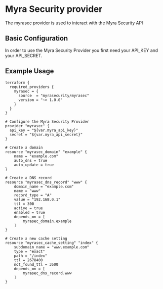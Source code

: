 # Myra Security provider

The myrasec provider is used to interact with the Myra Security API

## Basic Configuration

In order to use the Myra Security Provider you first need your API_KEY and your API_SECRET.

## Example Usage
```hcl
terraform {
  required_providers {
    myrasec = {
      source  = "myrasecurity/myrasec"
      version = "~> 1.0.0"
    }
  }
}

# Configure the Myra Security Provider
provider "myrasec" {
  api_key = "${var.myra_api_key}"
  secret = "${var.myra_api_secret}"
}

# Create a domain
resource "myrasec_domain" "example" {
    name = "example.com"
    auto_dns = true
    auto_update = true
}

# Create a DNS record
resource "myrasec_dns_record" "www" {
    domain_name = "example.com"
    name = "www"
    record_type = "A"
    value = "192.168.0.1"
    ttl = 300
    active = true
    enabled = true
    depends_on = [ 
        myrasec_domain.example
    ]
}

# Create a new cache setting
resource "myrasec_cache_setting" "index" {
    subdomain_name = "www.example.com"
    type = "exact"
    path = "/index"
    ttl = 2678400
    not_found_ttl = 3600
    depends_on = [ 
        myrasec_dns_record.www
    ]
}
```